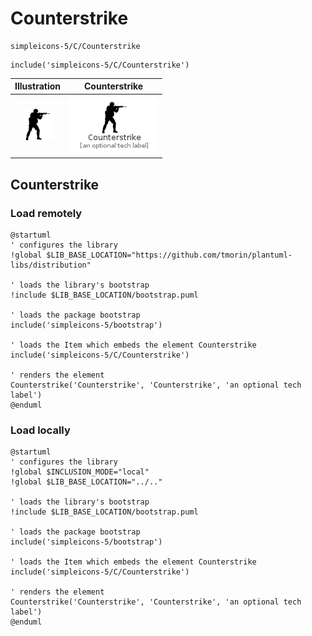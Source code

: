 # Counterstrike


```text
simpleicons-5/C/Counterstrike
```

```text
include('simpleicons-5/C/Counterstrike')
```



| Illustration | Counterstrike |
| :---: | :---: |
| ![illustration for Illustration](../../simpleicons-5/C/Counterstrike.png) | ![illustration for Counterstrike](../../simpleicons-5/C/Counterstrike.Local.png) |




## Counterstrike

### Load remotely
```plantuml
@startuml
' configures the library
!global $LIB_BASE_LOCATION="https://github.com/tmorin/plantuml-libs/distribution"

' loads the library's bootstrap
!include $LIB_BASE_LOCATION/bootstrap.puml

' loads the package bootstrap
include('simpleicons-5/bootstrap')

' loads the Item which embeds the element Counterstrike
include('simpleicons-5/C/Counterstrike')

' renders the element
Counterstrike('Counterstrike', 'Counterstrike', 'an optional tech label')
@enduml
```

### Load locally
```plantuml
@startuml
' configures the library
!global $INCLUSION_MODE="local"
!global $LIB_BASE_LOCATION="../.."

' loads the library's bootstrap
!include $LIB_BASE_LOCATION/bootstrap.puml

' loads the package bootstrap
include('simpleicons-5/bootstrap')

' loads the Item which embeds the element Counterstrike
include('simpleicons-5/C/Counterstrike')

' renders the element
Counterstrike('Counterstrike', 'Counterstrike', 'an optional tech label')
@enduml
```

